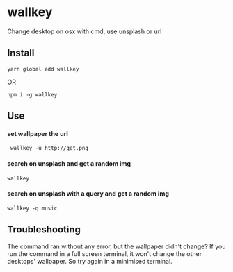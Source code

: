 # wallkey
Change desktop on osx with cmd, use unsplash or url

## Install

```yarn global add wallkey```

OR

```npm i -g wallkey```

## Use

#### set wallpaper the url
``` wallkey -u http://get.png```

#### search on unsplash and get a random img
``` wallkey ```

#### search on unsplash with a query and get a random img
``` wallkey -q music ```

## Troubleshooting
The command ran without any error, but the wallpaper didn't change? If you run the command in a full screen terminal, it won't change the other desktops' wallpaper. So try again in a minimised terminal.
